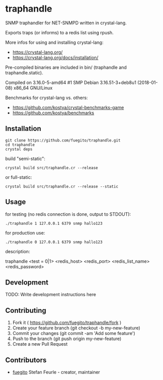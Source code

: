 # traphandle

SNMP traphandler for NET-SNMPD written in crystal-lang.

Exports traps (or informs) to a redis list using rpush.

More infos for using and installing crystal-lang:
* https://crystal-lang.org/
* https://crystal-lang.org/docs/installation/

Pre-compiled binaries are included in bin/ (traphandle and traphandle.static).

Compiled on 3.16.0-5-amd64 #1 SMP Debian 3.16.51-3+deb8u1 (2018-01-08) x86_64 GNU/Linux


Benchmarks for crystal-lang vs. others:
* https://github.com/kostya/crystal-benchmarks-game
* https://github.com/kostya/benchmarks

## Installation

    git clone https://github.com/fuegito/traphandle.git
    cd traphandle
    crystal deps

build "semi-static":

    crystal build src/traphandle.cr --release
or full-static:

    crystal build src/traphandle.cr --release --static

## Usage

for testing (no redis connection is done, output to STDOUT):

    ./traphandle 1 127.0.0.1 6379 snmp hallo123

for production use:

    ./traphandle 0 127.0.0.1 6379 snmp hallo123

description:

traphandle <test = 0|1> <redis_host> <redis_port> <redis_list_name> <redis_password>

## Development

TODO: Write development instructions here

## Contributing

1. Fork it ( https://github.com/fuegito/traphandle/fork )
2. Create your feature branch (git checkout -b my-new-feature)
3. Commit your changes (git commit -am 'Add some feature')
4. Push to the branch (git push origin my-new-feature)
5. Create a new Pull Request

## Contributors

- [fuegito](https://github.com/fuegito) Stefan Feurle - creator, maintainer
